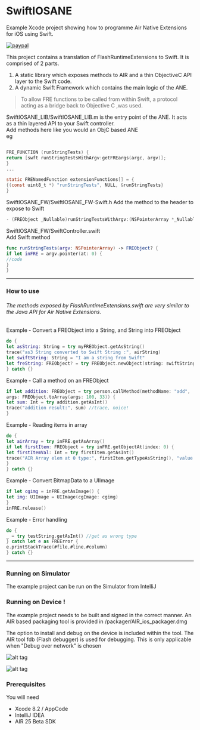 # SwiftIOSANE  

Example Xcode project showing how to programme Air Native Extensions for iOS using Swift.

[![paypal](https://www.paypalobjects.com/en_US/i/btn/btn_donateCC_LG.gif)](https://www.paypal.com/cgi-bin/webscr?cmd=_s-xclick&hosted_button_id=5UR2T52J633RC)

This project contains a translation of FlashRuntimeExtensions to Swift.
It is comprised of 2 parts.

1. A static library which exposes methods to AIR and a thin ObjectiveC API layer to the Swift code. 
2. A dynamic Swift Framework which contains the main logic of the ANE.

> To allow FRE functions to be called from within Swift, a protocol acting 
> as a bridge back to Objective C ,was used.

SwiftIOSANE_LIB/SwiftIOSANE_LIB.m is the entry point of the ANE. It acts as a thin layered API to your Swift controller.  
Add methods here like you would an ObjC based ANE  
eg

````objectivec

FRE_FUNCTION (runStringTests) {
return [swft runStringTestsWithArgv:getFREargs(argc, argv)];
}
...

static FRENamedFunction extensionFunctions[] = {
{(const uint8_t *) "runStringTests", NULL, &runStringTests}
}
`````


SwiftIOSANE_FW/SwiftIOSANE_FW-Swift.h
Add the method to the header to expose to Swift 

````objectivec
- (FREObject _Nullable)runStringTestsWithArgv:(NSPointerArray *_Nullable)argv;
`````


SwiftIOSANE_FW/SwiftController.swift  
Add Swift method  

````swift
func runStringTests(argv: NSPointerArray) -> FREObject? {
if let inFRE = argv.pointer(at: 0) {
//code
}
}
`````


----------

### How to use
######  The methods exposed by FlashRuntimeExtensions.swift are very similar to the Java API for Air Native Extensions. 

Example - Convert a FREObject into a String, and String into FREObject

````swift
do {
let asString: String = try myFREObject.getAsString()
trace("as3 String converted to Swift String :", airString)
let swiftString: String = "I am a string from Swift"
let freString: FREObject? = try FREObject.newObject(string: swiftString)
} catch {}
`````


Example - Call a method on an FREObject

````swift
if let addition: FREObject = try person.callMethod(methodName: "add", 
args: FREObject.toArray(args: 100, 33)) {
let sum: Int = try addition.getAsInt()
trace("addition result:", sum) //trace, noice!
}
`````

Example - Reading items in array
````swift
do {
let airArray = try inFRE.getAsArray()
if let firstItem: FREObject = try inFRE.getObjectAt(index: 0) {
let firstItemVal: Int = try firstItem.getAsInt()
trace("AIR Array elem at 0 type:", firstItem.getTypeAsString(), "value:", firstItemVal)
}
} catch {}
`````

Example - Convert BitmapData to a UIImage
````swift
if let cgimg = inFRE.getAsImage() {
let img: UIImage = UIImage(cgImage: cgimg)
}
inFRE.release()
`````

Example - Error handling
````swift
do {
_ = try testString.getAsInt() //get as wrong type
} catch let e as FREError {
e.printStackTrace(#file,#line,#column)
} catch {}
`````
----------
### Running on Simulator

The example project can be run on the Simulator from IntelliJ

### Running on Device !

The example project needs to be built and signed in the correct manner.
An AIR based packaging tool is provided in /packager/AIR_ios_packager.dmg

The option to install and debug on the device is included within the tool.
The AIR tool fdb (Flash debugger) is used for debugging. This is only applicable when "Debug over network" is chosen

![alt tag](https://github.com/tuarua/SwiftIOSANE/blob/master/screenshots/1.png)


![alt tag](https://github.com/tuarua/SwiftIOSANE/blob/master/screenshots/2.png)

### Prerequisites

You will need

- Xcode 8.2 / AppCode
- IntelliJ IDEA
- AIR 25 Beta SDK
